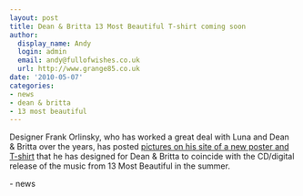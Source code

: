 ```yaml
---
layout: post
title: Dean & Britta 13 Most Beautiful T-shirt coming soon
author:
  display_name: Andy
  login: admin
  email: andy@fullofwishes.co.uk
  url: http://www.grange85.co.uk
date: '2010-05-07'
categories:
- news
- dean & britta
- 13 most beautiful
---
```

<div>Designer Frank Orlinsky, who has worked a great deal with Luna and Dean & Britta over the years, has posted <a href="http://frankolinsky.blogspot.com/2010/05/andy-dean-britta.html">pictures on his site of a new poster and T-shirt</a> that he has designed for Dean & Britta to coincide with the CD/digital release of the music from 13 Most Beautiful in the summer.
<p /> 
- news
</p></div>

